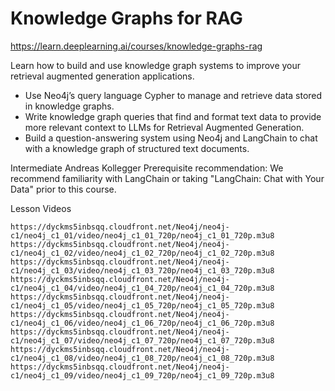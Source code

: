 # Knowledge Graphs for RAG

https://learn.deeplearning.ai/courses/knowledge-graphs-rag

Learn how to build and use knowledge graph systems to improve your retrieval augmented generation applications.

- Use Neo4j’s query language Cypher to manage and retrieve data stored in knowledge graphs.
- Write knowledge graph queries that find and format text data to provide more relevant context to LLMs for Retrieval Augmented Generation.
- Build a question-answering system using Neo4j and LangChain to chat with a knowledge graph of structured text documents.

Intermediate
Andreas Kollegger
Prerequisite recommendation: We recommend familiarity with LangChain or taking "LangChain: Chat with Your Data" prior to this course.

Lesson Videos
```
https://dyckms5inbsqq.cloudfront.net/Neo4j/neo4j-c1/neo4j_c1_01/video/neo4j_c1_01_720p/neo4j_c1_01_720p.m3u8
https://dyckms5inbsqq.cloudfront.net/Neo4j/neo4j-c1/neo4j_c1_02/video/neo4j_c1_02_720p/neo4j_c1_02_720p.m3u8
https://dyckms5inbsqq.cloudfront.net/Neo4j/neo4j-c1/neo4j_c1_03/video/neo4j_c1_03_720p/neo4j_c1_03_720p.m3u8
https://dyckms5inbsqq.cloudfront.net/Neo4j/neo4j-c1/neo4j_c1_04/video/neo4j_c1_04_720p/neo4j_c1_04_720p.m3u8
https://dyckms5inbsqq.cloudfront.net/Neo4j/neo4j-c1/neo4j_c1_05/video/neo4j_c1_05_720p/neo4j_c1_05_720p.m3u8
https://dyckms5inbsqq.cloudfront.net/Neo4j/neo4j-c1/neo4j_c1_06/video/neo4j_c1_06_720p/neo4j_c1_06_720p.m3u8
https://dyckms5inbsqq.cloudfront.net/Neo4j/neo4j-c1/neo4j_c1_07/video/neo4j_c1_07_720p/neo4j_c1_07_720p.m3u8
https://dyckms5inbsqq.cloudfront.net/Neo4j/neo4j-c1/neo4j_c1_08/video/neo4j_c1_08_720p/neo4j_c1_08_720p.m3u8
https://dyckms5inbsqq.cloudfront.net/Neo4j/neo4j-c1/neo4j_c1_09/video/neo4j_c1_09_720p/neo4j_c1_09_720p.m3u8
```
